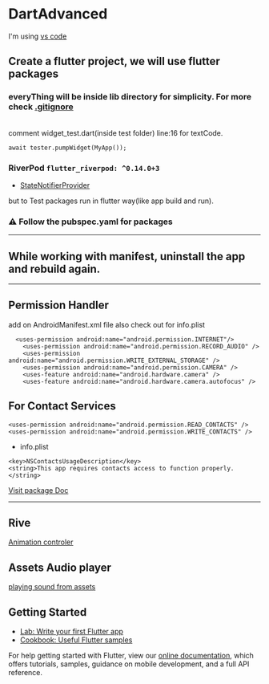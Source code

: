 # DartAdvanced
I'm using [vs code](https://code.visualstudio.com/) 
## Create a flutter project, we will use flutter packages
### everyThing will be inside lib directory for simplicity. For more check [.gitignore](https://github.com/yeasin50/Dart_Advanced/blob/master/.gitignore) 
</br>
comment widget_test.dart(inside test folder)  line:16 for textCode.

```
await tester.pumpWidget(MyApp()); 
```

### RiverPod `flutter_riverpod: ^0.14.0+3`
- [StateNotifierProvider](https://github.com/yeasin50/Dart_-Flutter_Advanced/blob/master/lib/riverPod/stateNotifierProvider.dart)



but to Test packages run in flutter way(like app build and run). 

### ⚠ Follow the pubspec.yaml for packages 
------
## While working with manifest, uninstall the app and rebuild again. 
-----
## Permission Handler 
add on AndroidManifest.xml file also check out for info.plist  
```
  <uses-permission android:name="android.permission.INTERNET"/>
    <uses-permission android:name="android.permission.RECORD_AUDIO" />
    <uses-permission android:name="android.permission.WRITE_EXTERNAL_STORAGE" />
    <uses-permission android:name="android.permission.CAMERA" />
    <uses-feature android:name="android.hardware.camera" />
    <uses-feature android:name="android.hardware.camera.autofocus" />
```

## For Contact Services
```
<uses-permission android:name="android.permission.READ_CONTACTS" />  
<uses-permission android:name="android.permission.WRITE_CONTACTS" />  
```
-  info.plist 
  ```
  <key>NSContactsUsageDescription</key>  
  <string>This app requires contacts access to function properly.</string>  
  ```
[Visit package Doc](https://pub.dev/packages/contacts_service)

----

## Rive 

[Animation controler](https://blog.rive.app/rives-flutter-runtime-part-1/)


## Assets Audio player
[playing sound from assets](https://pub.dev/packages/assets_audio_player)
## Getting Started

- [Lab: Write your first Flutter app](https://flutter.dev/docs/get-started/codelab)
- [Cookbook: Useful Flutter samples](https://flutter.dev/docs/cookbook)

For help getting started with Flutter, view our
[online documentation](https://flutter.dev/docs), which offers tutorials,
samples, guidance on mobile development, and a full API reference.
